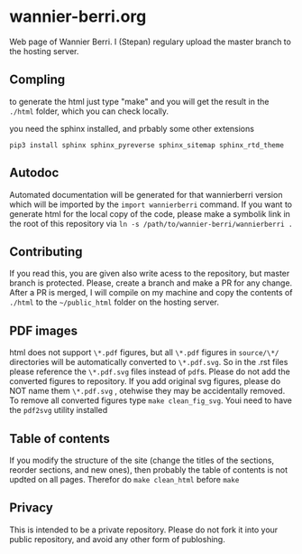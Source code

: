 # wannier-berri.org
Web page of Wannier Berri. I (Stepan) regulary upload the master branch to the hosting server. 

Compling
---------

to generate the html just type "make"  and you will get the result in the `./html` folder, which you can check locally.

you need the sphinx installed, and prbably some other extensions

`pip3 install sphinx sphinx_pyreverse sphinx_sitemap sphinx_rtd_theme`

Autodoc
-------
Automated documentation will be generated for that wannierberri version which will be imported by the ``import wannierberri`` command. If you want to generate html for the local copy of the code, please make a symbolik link in the root of this repository via `ln -s /path/to/wannier-berri/wannierberri .`

Contributing
------------
If you read this, you are given also write acess to the repository, but master branch is protected. Please, create a branch and make a PR for any change.  After a PR is merged, I will compile on my machine and copy the contents of `./html` to the `~/public_html` folder on the hosting server.

PDF images
----------
html does not support `\*.pdf` figures, but all `\*.pdf` figures in `source/\*/` directories will be automatically converted  to `\*.pdf.svg`.  So in the .rst files please reference the `\*.pdf.svg` files instead of `pdf`s. Please do not add the converted figures to repository. If you add original svg figures, please do NOT name them `\*.pdf.svg` ,  otehwise they may be accidentally removed. To remove all converted figures type ``make clean_fig_svg``.  Youi need to have the `pdf2svg` utility installed

Table of contents
------------------

If you modify the structure of the site (change the titles of the sections, reorder sections, and new ones), 
then probably the table of contents is not updted on all pages. Therefor do  `make clean_html` before `make`

Privacy
-------
This is intended to be a private repository. Please do not fork it into your public repository, and avoid any other form of publoshing.
